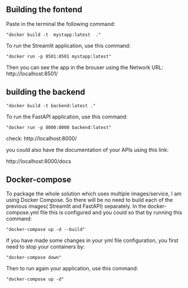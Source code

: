 ## Building the fontend

Paste in the terminal the following command: 
    
    "docker build -t  mystapp:latest  ."

To run the Streamlit application, use this command: 

    "docker run -p 8501:8501 mystapp:latest" 

Then you can see the app in the brouser using the Network URL: http://localhost:8501/


## building the backend 

    "docker build -t backend:latest ."

To run the FastAPI application, use this command:

    "docker run -p 8000:8000 backend:latest"

check: http://localhost:8000/ 

you could also have the documentation of your APIs using this link: 

http://localhost:8000/docs


## Docker-compose 

To package the whole solution which uses multiple images/service, I am using Docker Compose. 
So there will be no need to build each of the previous images( Streamlit and FastAPI) separately. 
In the docker-compose.yml file this is configured and you could so that by running this command:

    "docker-compose up -d --build"

If you have made some changes in your yml file configuration, you first need to stop your containers by: 

    "docker-compose down" 

Then to run again your application, use this command: 

    "docker-compose up -d"




